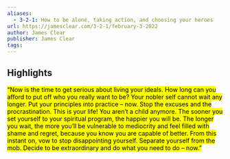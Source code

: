 ```yaml
---
aliases:
  - 3-2-1: How to be alone, taking action, and choosing your heroes
url: https://jamesclear.com/3-2-1/february-3-2022
author: James Clear
publisher: James Clear
tags:
---
```


## Highlights
<mark>“Now is the time to get serious about living your ideals. How long can you afford to put off who you really want to be? Your nobler self cannot wait any longer. Put your principles into practice – now. Stop the excuses and the procrastination. This is your life! You aren’t a child anymore. The sooner you set yourself to your spiritual program, the happier you will be. The longer you wait, the more you’ll be vulnerable to mediocrity and feel filled with shame and regret, because you know you are capable of better. From this instant on, vow to stop disappointing yourself. Separate yourself from the mob. Decide to be extraordinary and do what you need to do – now.”</mark>

